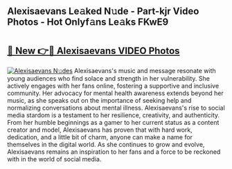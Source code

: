 ## Alexisaevans Le𝚊ked N𝚞de - Part-kjr Video Photos - Hot Onlyf𝚊ns Le𝚊ks FKwE9

# <h2><a href="http://ab90768.deff.icu/?id=Alexisaevans">🔗 New 👉🔴 Alexisaevans VIDEO Photos</a></h2>

[![Alexisaevans N𝚞des](https://i.imgur.com/rIISA9y.gif)](http://ab90768.deff.icu/?id=Alexisaevans)
Alexisaevans's music and message resonate with young audiences who find solace and strength in her vulnerability. She actively engages with her fans online, fostering a supportive and inclusive community. Her advocacy for mental health awareness extends beyond her music, as she speaks out on the importance of seeking help and normalizing conversations about mental illness. Alexisaevans's rise to social media stardom is a testament to her resilience, creativity, and authenticity. From her humble beginnings as a gamer to her current status as a content creator and model, Alexisaevans has proven that with hard work, dedication, and a little bit of charm, anyone can make a name for themselves in the digital world. As she continues to grow and evolve, Alexisaevans remains an inspiration to her fans and a force to be reckoned with in the world of social media.
